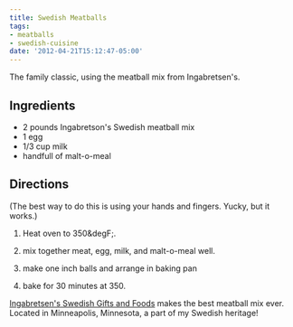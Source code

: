 ```yaml
---
title: Swedish Meatballs
tags:
- meatballs
- swedish-cuisine
date: '2012-04-21T15:12:47-05:00'
---
```

The family classic, using the meatball mix from Ingabretsen's.

## Ingredients

* 2 pounds Ingabretson's Swedish meatball mix
* 1 egg
* 1/3 cup milk
* handfull of malt-o-meal




## Directions

(The best way to do this is using your hands and fingers. Yucky, but it works.)

1.  Heat oven to 350&degF;.

1.  mix together meat, egg, milk, and malt-o-meal well.

1.  make one inch balls and arrange in baking pan

1.  bake for 30 minutes at 350.

[Ingabretsen's Swedish Gifts and Foods][ingabretsons] makes the best meatball mix ever. Located in Minneapolis,  Minnesota,  a part of my Swedish heritage!

[ingabretsons]: http://www.ingbretsens.com
